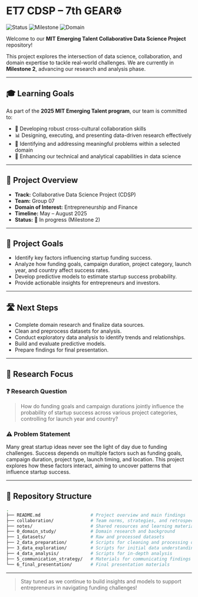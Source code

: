 # ET7 CDSP – 7th GEAR⚙️

![Status](https://img.shields.io/badge/status-in_progress-blue)
![Milestone](https://img.shields.io/badge/milestone-2-yellow)
![Domain](https://img.shields.io/badge/domain-Entrepreneurship_&_Finance-green)

Welcome to our **MIT Emerging Talent Collaborative Data Science Project** repository!

This project explores the intersection of data science, collaboration, and
 domain expertise to tackle real-world challenges. We are currently in
  **Milestone 2**, advancing our research and analysis phase.

---

## 🎓 Learning Goals

As part of the **2025 MIT Emerging Talent program**, our team is committed to:

* 🤝 Developing robust cross-cultural collaboration skills
* 📊 Designing, executing, and presenting data-driven research effectively
* 🎯 Identifying and addressing meaningful problems within a selected domain
* 🚀 Enhancing our technical and analytical capabilities in data science

---

## 🔎 Project Overview

* **Track:** Collaborative Data Science Project (CDSP)
* **Team:** Group 07
* **Domain of Interest:** Entrepreneurship and Finance
* **Timeline:** May – August 2025
* **Status:** 🚧 In progress (Milestone 2)

---

## 🎯 Project Goals

* Identify key factors influencing startup funding success.
* Analyze how funding goals, campaign duration, project category, launch year,
   and country affect success rates.
* Develop predictive models to estimate startup success probability.
* Provide actionable insights for entrepreneurs and investors.

---

## 🛣️ Next Steps

* Complete domain research and finalize data sources.
* Clean and preprocess datasets for analysis.
* Conduct exploratory data analysis to identify trends and relationships.
* Build and evaluate predictive models.
* Prepare findings for final presentation.

---

## 📌 Research Focus

### ❓ Research Question

> How do funding goals and campaign durations jointly influence the probability
 of startup success across various project categories, controlling for launch
  year and country?

### ⚠️ Problem Statement

Many great startup ideas never see the light of day due to funding challenges.
 Success depends on multiple factors such as funding goals, campaign duration,
  project type, launch timing, and location. This project explores how these
  factors interact, aiming to uncover patterns that influence startup success.

---

## 📁 Repository Structure

```bash
.
├── README.md                   # Project overview and main findings
├── collaboration/              # Team norms, strategies, and retrospectives
├── notes/                      # Shared resources and learning materials
├── 0_domain_study/             # Domain research and background
├── 1_datasets/                 # Raw and processed datasets
├── 2_data_preparation/         # Scripts for cleaning and processing data
├── 3_data_exploration/         # Scripts for initial data understanding
├── 4_data_analysis/            # Scripts for in-depth analysis
├── 5_communication_strategy/   # Materials for communicating findings
└── 6_final_presentation/       # Final presentation materials
```

---

> Stay tuned as we continue to build insights and models to support
 entrepreneurs in navigating funding challenges!
